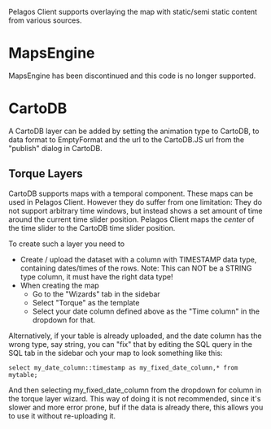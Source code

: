 ---
---

Pelagos Client supports overlaying the map with static/semi static
content from various sources.

# MapsEngine

MapsEngine has been discontinued and this code is no longer supported.

# CartoDB

A CartoDB layer can be added by setting the animation type to CartoDB,
to data format to EmptyFormat and the url to the CartoDB.JS url from
the "publish" dialog in CartoDB.

## Torque Layers

CartoDB supports maps with a temporal component. These maps can be
used in Pelagos Client. However they do suffer from one limitation:
They do not support arbitrary time windows, but instead shows a set
amount of time around the current time slider position. Pelagos Client
maps the *center* of the time slider to the CartoDB time slider
position.

To create such a layer you need to

* Create / upload the dataset with a column with TIMESTAMP data type,
  containing dates/times of the rows. Note: This can NOT be a STRING
  type column, it must have the right data type!
* When creating the map
  * Go to the "Wizards" tab in the sidebar
  * Select "Torque" as the template
  * Select your date column defined above as the "Time column" in the
    dropdown for that.

Alternatively, if your table is already uploaded, and the date column
has the wrong type, say string, you can "fix" that by editing the SQL
query in the SQL tab in the sidebar och your map to look something
like this:

    select my_date_column::timestamp as my_fixed_date_column,* from mytable;

And then selecting my_fixed_date_column from the dropdown for column
in the torque layer wizard. This way of doing it is not recommended,
since it's slower and more error prone, buf if the data is already
there, this allows you to use it without re-uploading it.
